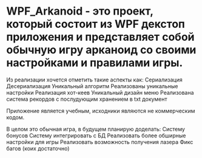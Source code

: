# WPF_Arkanoid - это проект, который состоит из WPF декстоп приложения и представляет собой обычную игру арканоид со своими настройками и правилами игры.

 Из реализации хочется отметить такие аспекты как:
  Сериализация
  Десериализация
  Уникальный алгоритм
  Реализованы уникальные настройки
  Реализация хот-кеев
  Уникальный дизайн меню
  Реализована система рекордов с послудующим хранением в txt документ
 
 Приложение является учебным, исходники являются не коммерческим кодом.
 
  В целом это обычная игра, в будущем планирую доделать:
  Систему бонусов
  Систему интегрировать с БД
  Реализовать более обширные настройки для игры
  Реализовать возможность получения лазера
  Фикс багов (коих достаточно)

